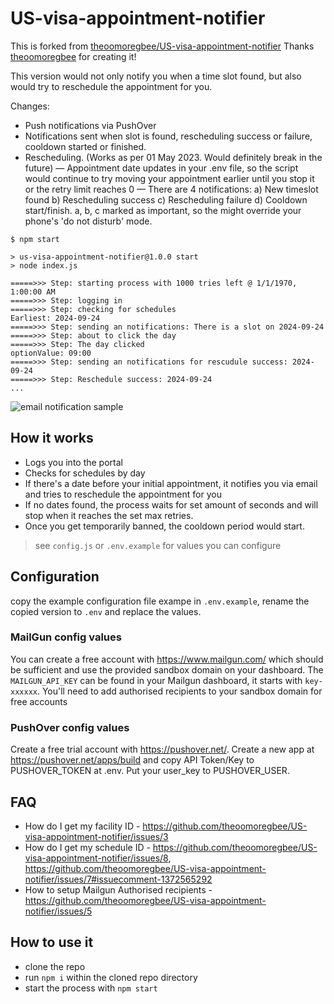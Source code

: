 # US-visa-appointment-notifier


This is forked from [theoomoregbee/US-visa-appointment-notifier](https://github.com/theoomoregbee/US-visa-appointment-notifier) Thanks [theoomoregbee](https://github.com/theoomoregbee) for creating it!

This version would not only notify you when a time slot found, but also would try to reschedule the appointment for you.

Changes:

- Push notifications via PushOver
- Notifications sent when slot is found, rescheduling success or failure, cooldown started or finished.
- Rescheduling. (Works as per 01 May 2023. Would definitely break in the future)
— Appointment date updates in your .env file, so the script would continue to try moving your appointment earlier until you stop it or the retry limit reaches 0
— There are 4 notifications: a) New timeslot found b) Rescheduling success c) Rescheduling failure d) Cooldown start/finish. a, b, c marked as important, so the might override your phone's 'do not disturb' mode.



```
$ npm start

> us-visa-appointment-notifier@1.0.0 start
> node index.js

=====>>> Step: starting process with 1000 tries left @ 1/1/1970, 1:00:00 AM
=====>>> Step: logging in
=====>>> Step: checking for schedules
Earliest: 2024-09-24
=====>>> Step: sending an notifications: There is a slot on 2024-09-24
=====>>> Step: about to click the day
=====>>> Step: The day clicked
optionValue: 09:00
=====>>> Step: sending an notifications for rescudule success: 2024-09-24
=====>>> Step: Reschedule success: 2024-09-24 
...
```

![email notification sample](./email-screen-shot.png)


## How it works

* Logs you into the portal
* Checks for schedules by day 
* If there's a date before your initial appointment, it notifies you via email and tries to reschedule the appointment for you
* If no dates found, the process waits for set amount of seconds and will stop when it reaches the set max retries.
* Once you get temporarily banned, the cooldown period would start.
> see `config.js` or `.env.example` for values you can configure

## Configuration

copy the example configuration file exampe in `.env.example`, rename the copied version to `.env` and replace the values.

### MailGun config values 

You can create a free account with https://www.mailgun.com/ which should be sufficient and use the provided sandbox domain on your dashboard. The `MAILGUN_API_KEY` can be found in your Mailgun dashboard, it starts with `key-xxxxxx`. You'll need to add authorised recipients to your sandbox domain for free accounts

### PushOver config values 

Create a free trial account with https://pushover.net/. Create a new app at https://pushover.net/apps/build and copy API Token/Key to PUSHOVER_TOKEN at .env. Put your user_key to PUSHOVER_USER.



## FAQ

* How do I get my facility ID - https://github.com/theoomoregbee/US-visa-appointment-notifier/issues/3
* How do I get my schedule ID - https://github.com/theoomoregbee/US-visa-appointment-notifier/issues/8, https://github.com/theoomoregbee/US-visa-appointment-notifier/issues/7#issuecomment-1372565292
* How to setup Mailgun Authorised recipients - https://github.com/theoomoregbee/US-visa-appointment-notifier/issues/5

## How to use it

* clone the repo 
* run `npm i` within the cloned repo directory
* start the process with `npm start`


